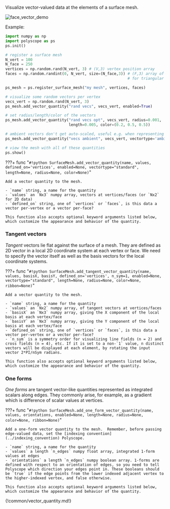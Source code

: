 Visualize vector-valued data at the elements of a surface mesh.

![face_vector_demo](../../media/face_vectors_demo.png)

Example:
```python
import numpy as np
import polyscope as ps
ps.init()

# register a surface mesh
N_vert = 100
N_face = 250
vertices = np.random.rand(N_vert, 3) # (V,3) vertex position array
faces = np.random.randint(0, N_vert, size=(N_face,3)) # (F,3) array of indices 
                                                      # for triangular faces

ps_mesh = ps.register_surface_mesh("my mesh", vertices, faces)

# visualize some random vectors per vertex
vecs_vert = np.random.rand(N_vert, 3)
ps_mesh.add_vector_quantity("rand vecs", vecs_vert, enabled=True)

# set radius/length/color of the vectors
ps_mesh.add_vector_quantity("rand vecs opt", vecs_vert, radius=0.001, 
                            length=0.005, color=(0.2, 0.5, 0.5))

# ambient vectors don't get auto-scaled, useful e.g. when representing offsets in 3D space
ps_mesh.add_vector_quantity("vecs ambient", vecs_vert, vectortype='ambient')

# view the mesh with all of these quantities
ps.show() 
```

???+ func "`#!python SurfaceMesh.add_vector_quantity(name, values, defined_on='vertices', enabled=None, vectortype="standard", length=None, radius=None, color=None)`"

    Add a vector quantity to the mesh.

    - `name` string, a name for the quantity
    - `values` an `Nx3` numpy array, vectors at vertices/faces (or `Nx2` for 2D data)
    - `defined_on` string, one of `vertices` or `faces`, is this data a vector per-vertex or a vector per-face?
    
    This function also accepts optional keyword arguments listed below, which customize the appearance and behavior of the quantity.


### Tangent vectors

_Tangent_ vectors lie flat against the surface of a mesh. They are defined as 2D vector in a local 2D coordinate system at each vertex or face. We need to specify the vector itself as well as the basis vectors for the local coordinate systems.

???+ func "`#!python SurfaceMesh.add_tangent_vector_quantity(name, values, basisX, basisY, defined_on='vertices', n_sym=1, enabled=None, vectortype="standard", length=None, radius=None, color=None, ribbon=None)`"

    Add a vector quantity to the mesh.

    - `name` string, a name for the quantity
    - `values` an `Nx2` numpy array, of tangent vectors at vertices/faces
    - `basisX` an `Nx3` numpy array, giving the X component of the local basis at each vertex/face
    - `basisY` an `Nx3` numpy array, giving the Y component of the local basis at each vertex/face
    - `defined_on` string, one of `vertices` or `faces`, is this data a vector per-vertex or a vector per-face?
    - `n_sym` is a symmetry order for visualizing line fields (n = 2) and cross fields (n = 4), etc. If it is set to a non-`1` value, n distinct vectors will be displayed at each element, by rotating the input vector 2*PI/nSym radians.
    
    This function also accepts optional keyword arguments listed below, which customize the appearance and behavior of the quantity.
    

### One forms

_One forms_ are tangent vector-like quantities represented as integrated scalars along edges. They commonly arise, for example, as a gradient which is difference of scalar values at vertices.


???+ func "`#!python SurfaceMesh.add_one_form_vector_quantity(name, values, orientations, enabled=None, length=None, radius=None, color=None, ribbon=None)`"

    Add a one-form vector quantity to the mesh.  Remember, before passing edge-valued data, set the [indexing convention](../indexing_convention) Polyscope.

    - `name` string, a name for the quantity
    - `values` a length `n_edges` numpy float array, integrated 1-form values at edges
    - `orientations` a length `n_edges` numpy boolean array. 1-forms are defined with respect to an orientation of edges, so you need to tell Polyscope which direction your edges point in. These booleans should be `true` if the edge points from the lower indexed adjacent vertex to the higher-indexed vertex, and false otherwise.
    
    This function also accepts optional keyword arguments listed below, which customize the appearance and behavior of the quantity.
   

{!common/vector_quantity.md!}
